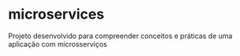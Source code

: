 # microservices
Projeto desenvolvido para compreender conceitos e práticas de uma aplicação com microsserviços
